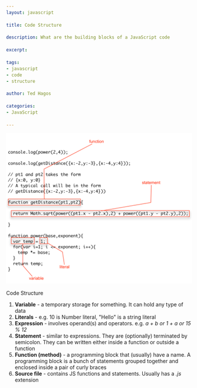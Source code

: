 ```yaml
---
layout: javascript

title: Code Structure

description: What are the building blocks of a JavaScript code

excerpt: 

tags:
- javascript
- code
- structure

author: Ted Hagos

categories:
- JavaScript

---
```



![Code Structure](/img/javascript/code-structure.png)
<div id='lst'>Code Structure</div>


1. **Variable** - a temporary storage for something. It can hold any type of data 
2. **Literals** - e.g. 10 is Number literal, "Hello" is a string literal
3. **Expression** - involves operand(s) and operators. e.g. *a + b or 1 + a or 15 % 12*
4. **Statement** - similar to expressions. They are (optionally) terminated by semicolon. They can be written either inside a function or outside a function
5. **Function (method)** - a programming block that (usually) have a name. A programming block is a bunch of statements grouped together and enclosed inside a pair of curly braces
6. **Source file** - contains JS functions and statements. Usually has a *.js* extension


